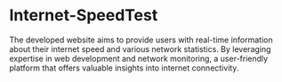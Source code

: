 # Internet-SpeedTest
The developed website aims to provide users with real-time information about their internet speed and various network statistics. By leveraging expertise in web development and network monitoring, a user-friendly platform that offers valuable insights into internet connectivity.
